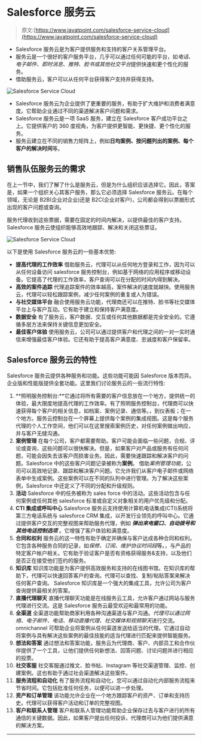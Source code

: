 # Salesforce 服务云

> 原文:[https://www.javatpoint.com/salesforce-service-cloud](https://www.javatpoint.com/salesforce-service-cloud)

*   Salesforce 服务云是为客户提供服务和支持的客户关系管理平台。
*   服务云是一个很好的客户服务平台，几乎可以通过任何可能的平台，如*电话、电子邮件、即时消息、推特、脸书或其他社交平台*提供快速和更个性化的服务。
*   借助服务云，客户可以从任何平台获得客户支持并获得支持。

![Salesforce Service Cloud](../Images/4cbc4fdbbd522214d15b0a2534f8bc4e.png)

*   Salesforce 服务云为企业提供了更重要的服务，有助于扩大维护和消费者满意度。它帮助企业通过不同的渠道解决客户问题和需求。
*   Salesforce 服务云是一项 SaaS 服务，建立在 Salesforce 客户成功平台之上。它提供客户的 360 度视角，为客户提供更智能、更快捷、更个性化的服务。
*   服务云建立在不同的销售力矩阵上，例如**日均案例、按问题列出的案例、每个客户的解决时间**等。

## 销售队伍服务云的需求

在上一节中，我们了解了什么是服务云，但是为什么组织应该选择它。因此，答案是，如果一个组织关心其客户服务，那么它必须选择 Salesforce 服务云。在每个领域，无论是 B2B(企业对企业)还是 B2C(企业对客户)，公司都会得到以票据形式出现的客户问题或查询。

服务代理收到这些票据，需要在固定的时间内解决，以提供最佳的客户支持。Salesforce 服务云使组织能够高效地跟踪、解决和关闭这些票证。

![Salesforce Service Cloud](../Images/4f5a0b59ea4c2dfeb77de24019eed5b9.png)

以下是使用 Salesforce 服务云的一些基本优势:

*   **提高代理的工作效率**
    借助服务云，代理可以从任何地方登录和工作，因为可以从任何设备访问 salesforce 服务控制台，例如基于网络的应用程序或移动设备。它提高了代理的工作效率，客户查询可以在分配的时间内得到解决。
*   **高效的案件追踪**
    代理追踪案件的效率越高，案件解决的速度就越快。使用服务云，代理可以轻松跟踪案例，减少任何案例的重复或人为错误。
*   **与社交媒体平台**
    融合使用服务云功能，代理商还可以在推特、脸书等社交媒体平台上与客户互动。它有助于建立和保持客户满意度。
*   **数据安全**
    有了服务云，客户数据、交互或任何其他数据都是完全安全的。它遵循多层方法来保持关键信息更加安全。
*   **最佳客户体验**
    使用服务云，公司可以通过提供客户和代理之间的一对一实时通信来增强最佳客户体验。它还有助于提高客户满意度、忠诚度和客户保留率。

## Salesforce 服务云的特性

Salesforce 服务云提供各种服务和功能。这些功能可能因 Salesforce 版本而异。企业版和性能版提供全套功能。这里我们讨论服务云的一些流行特性:

1.  **照明服务控制台:**它通过将所有需要的客户信息放在一个地方，提供统一的体验，最大限度地提高代理的工作效率。有了照明服务控制台，代理商可以快速获得每个客户的相关信息，如档案、案例记录、通信等。，到仪表板；在一个地方。服务云控制台在一个屏幕上提供每个案例的集成视图。这是每个服务代理的个人工作空间，他们可以在这里搜索案例历史，对任何案例做出响应，并与客户无缝沟通。
2.  **案例管理**
    在每个公司，客户都需要帮助。客户可能会面临一些问题，合规、评论或查询，这些问题可以很快解决。但是，如果客户对产品或服务有任何问题，可能会因失去该客户而损害业务。因此，需要快速跟踪和解决客户的问题。Salesforce 中的这些客户问题记录被称为**案例**。
    借助*案例管理功能*，公司可以高效地记录、跟踪和解决客户问题。它允许我们从客户电子邮件或网络表单中生成案例。这些案例可以在不同的队列中进行管理。为了解决这些案例，Salesforce 中还定义了不同的分配和升级规则。
3.  **活动**
    Salesforce 中的任务被称为 sales force 中的活动。这些活动包含与任何案例或任何其他 salesforce 标准或自定义对象相关的用户优先级和分配。
4.  **CTI 集成或呼叫中心**
    Salesforce 服务云支持使用计算机电话集成(CTI)系统将第三方电话系统与 salesforce CRM 集成，以开发行业领先的呼叫中心。它通过提供客户交互的完整视图来帮助服务代理，例如 ***弹出来电窗口、自动拨号和其他电话控制选项*** 。它增强了客户体验和满意度。
5.  **合同和权利**
    服务云的这一特性有助于确定并确保与客户达成各种合同和权利。它包含各种服务合同的记录，如*保修、订阅、维护协议时间段*等。，与产品的特定客户帐户相关。它有助于验证客户是否有资格获得服务&支持，以及他们是否正在接受他们签约的服务。
6.  **知识库**
    知识库功能是为客户提供高效服务和支持的在线图书馆。在知识库的帮助下，代理可以快速回答客户的查询。代理可以查找、复制/粘贴答案来解决任何客户查询。
    Salesforce 知识库是一个强大的集成工具，允许公司为客户查询提供最相关的答案。
7.  **直播代理聊天**
    直播代理聊天功能是在线服务云工具，允许客户通过网站与服务代理进行交流。这是 Salesforce 服务云最受欢迎和最常用的功能。
8.  **全渠道**
    全渠道功能帮助商家利用各种沟通渠道与客户沟通。*代理可以通过网络、电子邮件、电话、移动直播代理、社交媒体和视频聊天*进行交流。omnichannel 可帮助企业将案例从任何渠道发送给适当的代理。它通过自动将案例与具有解决这些案例的最佳技能的适当代理进行匹配来提供智能服务。
9.  **想法和答案**
    通过想法和答案功能，服务云为代理商、客户、内部员工和合作伙伴提供了一个工具，让他们提供任何新想法、回答问题、讨论问题并进行相应的投票。
10.  **社交客服**
    社交客服通过推文、脸书帖、Instagram 等社交渠道管理、监控、创建案例。这也有助于通过社会渠道解决这些案件。
11.  **服务流程和自动化**
    有了服务流程和自动化，您可以通过自动化内部服务流程来节省时间。它包括批准任何任务，以便可以进一步处理。
12.  **资产和订单管理**
    该功能允许企业在一个地方跟踪客户的资产、订单和支持历史。代理可以获得客户活动和订单的完整视图。
13.  **客户和联系人管理**
    客户和联系人管理功能帮助企业保存过去与客户进行的所有通信的关键数据。因此，如果客户提出任何投诉，代理商可以为他们提供满意的解决方案。

* * *